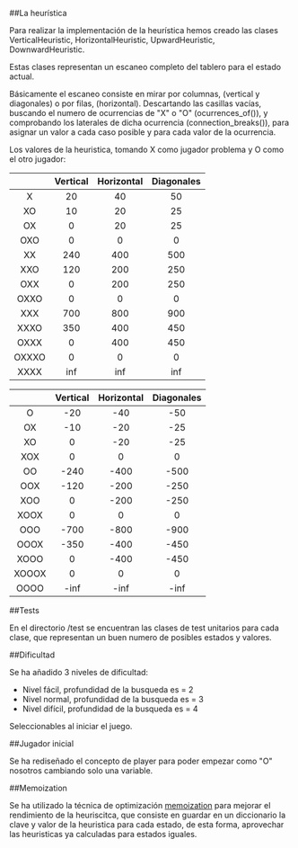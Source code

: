 ##La heurística

Para realizar la implementación de la heurística hemos creado las clases
VerticalHeuristic, HorizontalHeuristic, UpwardHeuristic,
DownwardHeuristic.

Estas clases representan un escaneo completo del tablero para el estado actual.

Básicamente el escaneo consiste en mirar por columnas, (vertical y diagonales) o por filas, (horizontal).
Descartando las casillas vacías, buscando el numero de ocurrencias de "X" o "O" (ocurrences_of()), y comprobando
los laterales de dicha ocurrencia (connection_breaks()), para asignar un valor a cada caso posible y para cada
valor de la ocurrencia.

Los valores de la heuristica, tomando X como jugador problema y O como el otro jugador:


|       | Vertical | Horizontal | Diagonales |
|:-----:|:--------:|:----------:|:----------:|
|     X |    20    |     40     |     50     |
|    XO |    10    |     20     |     25     |
|    OX |     0    |     20     |     25     |
|   OXO |     0    |      0     |      0     |
|    XX |    240   |     400    |     500    |
|   XXO |    120   |     200    |     250    |
|   OXX |     0    |     200    |     250    |
|  OXXO |     0    |      0     |      0     |
|   XXX |    700   |     800    |     900    |
|  XXXO |    350   |     400    |     450    |
|  OXXX |     0    |     400    |     450    |
| OXXXO |     0    |      0     |      0     |
|  XXXX |    inf   |     inf    |     inf    |


|       | Vertical | Horizontal | Diagonales |
|:-----:|:--------:|:----------:|:----------:|
|     O |    -20   |     -40    |     -50    |
|    OX |    -10   |     -20    |     -25    |
|    XO |     0    |     -20    |     -25    |
|   XOX |     0    |      0     |      0     |
|    OO |   -240   |    -400    |    -500    |
|   OOX |   -120   |    -200    |    -250    |
|   XOO |     0    |    -200    |    -250    |
|  XOOX |     0    |      0     |      0     |
|   OOO |   -700   |    -800    |    -900    |
|  OOOX |   -350   |    -400    |    -450    |
|  XOOO |     0    |    -400    |    -450    |
| XOOOX |     0    |      0     |      0     |
|  OOOO |   -inf   |    -inf    |    -inf    |


##Tests

En el directorio /test se encuentran las clases de test unitarios para cada clase, que representan un buen numero
de posibles estados y valores.

##Dificultad

Se ha añadido 3 niveles de dificultad:

* Nivel fácil, profundidad de la busqueda es = 2
* Nivel normal, profundidad de la busqueda es = 3
* Nivel difícil, profundidad de la busqueda es = 4

Seleccionables al iniciar el juego.

##Jugador inicial

Se ha rediseñado el concepto de player para poder empezar como "O" nosotros cambiando solo una variable.


##Memoization

Se ha utilizado la técnica de optimización [memoization](https://en.wikipedia.org/wiki/Memoization) para mejorar el rendimiento de la heuriscitca, que
consiste en guardar en un diccionario la clave y valor de la heuristica para cada estado, de esta forma,
aprovechar las heuristicas ya calculadas para estados iguales.
